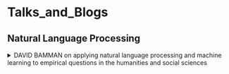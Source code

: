 Talks_and_Blogs
=================


## Natural Language Processing


<details><summary>
DAVID BAMMAN on applying natural language processing and machine learning to empirical questions in the humanities and social sciences
</summary>

CMU 2019, https://lti.cs.cmu.edu/lti-colloquium

We usually represent meaning of fatual text formally using Neo David Sone representation,
- Doesnt work on literature with metaphors and figurative language

Works in modeling literary phenomena focus on:
- character type
- Relationship
- sentiment or plot
- Character psychology

Works in computational Humanities focus on: 
 - time passing, loudness (verb)
 - emotions

Gender bias analysis on literary text:
- screen time or attention is given to a character can be analyzed using POS, NER, DP, Name clustering

Plot decomposition:
- character:  entity recognition  
- Event: Event detection
- Settings:  entity recognition / setting coreference
- objects: object detection / coreference
- time: temporal processing / event ordering

Accuracy of the pipeline goes down:
- named entity recognition 100% - > coreference resolution 75% on WSJ


News -> Non-News corpus  performance goes down
- Domain adaptation
- Contextualized word representation
- Data annotation (training on new data bring the performance to as expected during WSJ)

NER:
- nested named entity recognition
- metaphor detection
- personification

Events:
- Detection, slot filling
- factuality and belief of an event
- temporal grounding
- Event chain scheme

realist event protection ( event happen or not):
- positive polarity
- Tense
- specific or generic 
- Mortality:
    - Accepted or not accepted
    - Belief 
    - Hypotheticals
    - Command
    - Threats 
    - Desires

Performance:
- 80 % of the events are verbs
- contextual embeddings perform better than non-contextual embeddings

Using events we can find:
- The abstractness of a novel
- prestige
- Event timeline
